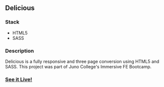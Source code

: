 ## Delicious

### Stack
- HTML5
- SASS

### Description
Delicious is a fully responsive and three page conversion using HTML5 and SASS. This project was part of Juno College's Immersive FE Bootcamp.

### [See it Live!](https://alan-emartin.github.io/alan-martin-project-two/index.html)

